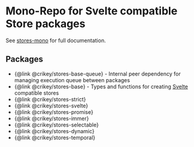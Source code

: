 # Mono-Repo for Svelte compatible Store packages

See [stores-mono](https://whenderson.github.io/stores-mono/) for full documentation.

## Packages

* {@link @crikey/stores-base-queue} - Internal peer dependency for managing execution queue between packages 
* {@link @crikey/stores-base} - Types and functions for creating [Svelte](https://svelte.dev/) compatible stores
* {@link @crikey/stores-strict}
* {@link @crikey/stores-svelte}
* {@link @crikey/stores-promise}
* {@link @crikey/stores-immer}
* {@link @crikey/stores-selectable}
* {@link @crikey/stores-dynamic}
* {@link @crikey/stores-temporal}


